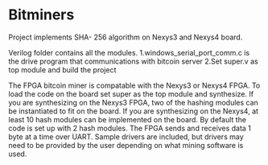# Bitminers
Project implements SHA- 256 algorithm on Nexys3 and Nexys4 board. 

Verilog folder contains all the modules.
1.windows_serial_port_comm.c is the drive program that communications with bitcoin server
2.Set super.v as top module and build the project 

The FPGA bitcoin miner is compatable with the Nexys3 or Nexys4 FPGA. To load the code on the board set super as the top module and synthesize. If you are synthesizing on the Nexys3 FPGA, two of the hashing modules can be instantiated to fit on the board. If you are synthesizing on the Nexys4, at least 10 hash modules can be implemented on the board. By default the code is set up with 2 hash modules. The FPGA sends and receives data 1 byte at a time over UART. Sample drivers are included, but drivers may need to be provided by the user depending on what mining software is used.
